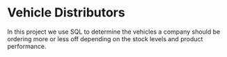 # Vehicle Distributors

In this project we use SQL to determine the vehicles a company should be ordering more or less off depending on the stock levels and product performance.
